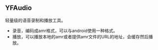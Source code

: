 ## YFAudio
轻量级的语音录制和播放工具。

- 录音，编码成amr格式，可以与android使用一种格式。
- 播放，可以播放本地的amr或者提供amr文件的URL的地址，会缓存然后播放。
